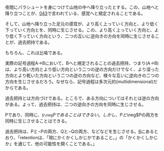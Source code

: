 夜間にパラシュートを身につけて山地の中へ降り立ったとする。この、山地へと降り立つことが、[043](https://github.com/TomonariMASADA/didactic-fiesta/blob/main/043.md)で言われている、感覚へと規定されることである。

そして、山地へ降り立った足元の感覚が、より高く上っていく方向と、より低く下っていく方向とを、同時に生じさせる。この、より高く上っていく方向と、より低く下っていく方向という、二つの互いに逆向きの方向を同時に生じさせることが、過去把持である。

もちろん、これは比喩である。

実際の記号過程A->Bにおいて、Bへと規定されることの過去把持、つまり(A->B)は、より高い方向とより低い方向という二つの逆の方向だけでなく、より湿った方向とより乾いた方向という二つの逆の方向など、様々な互いに逆向きの二つの方向を生じさせるだろう。なぜなら、記号過程は多次元的(multidimensional)だからである。

過去把持とは方向づけである。ところで、ある方向についてはそれとは逆の方向がある。よって、過去把持は、二つの逆向きの方向を同時に生じさせる。

Pであり、同時に、`$\neg`$Pであることはできない。しかし、Pと$\neg$Pの両方を同時に生じさせることはできる。

過去把持は、Pと$\neg$Pの両方、Qと$\neg$Qの両方、などなどを生じさせる。[6](https://github.com/TomonariMASADA/didactic-fiesta/blob/main/006.md)にあるとおり、「retentionは、「現にかくかくしかじかであること。」の「かくかくしかじか」を通じて、他の可能性を開くことである。」
